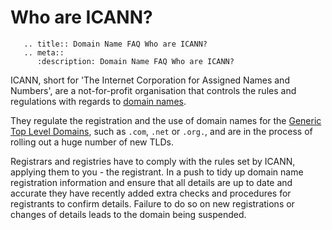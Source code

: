# Who are ICANN?

```eval_rst
   .. title:: Domain Name FAQ Who are ICANN?
   .. meta::
      :description: Domain Name FAQ Who are ICANN?
```


ICANN, short for 'The Internet Corporation for Assigned Names and Numbers', are a not-for-profit organisation that controls the rules and regulations with regards to [domain names](/domains/domains/faqs/what-is-a-domain-name).


They regulate the registration and the use of domain names for the [Generic Top Level Domains](/domains/domains/faqs/what-is-a-gtld), such as `.com`, `.net` or `.org.`, and are in the process of rolling out a huge number of new TLDs.


Registrars and registries have to comply with the rules set by ICANN, applying them to you - the registrant. In a push to tidy up domain name registration information and ensure that all details are up to date and accurate they have recently added extra checks and procedures for registrants to confirm details. Failure to do so on new registrations or changes of details leads to the domain being suspended.

